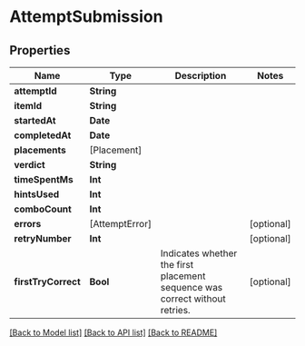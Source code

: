 # AttemptSubmission

## Properties
Name | Type | Description | Notes
------------ | ------------- | ------------- | -------------
**attemptId** | **String** |  | 
**itemId** | **String** |  | 
**startedAt** | **Date** |  | 
**completedAt** | **Date** |  | 
**placements** | [Placement] |  | 
**verdict** | **String** |  | 
**timeSpentMs** | **Int** |  | 
**hintsUsed** | **Int** |  | 
**comboCount** | **Int** |  | 
**errors** | [AttemptError] |  | [optional] 
**retryNumber** | **Int** |  | [optional] 
**firstTryCorrect** | **Bool** | Indicates whether the first placement sequence was correct without retries. | [optional] 

[[Back to Model list]](../README.md#documentation-for-models) [[Back to API list]](../README.md#documentation-for-api-endpoints) [[Back to README]](../README.md)


